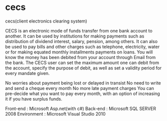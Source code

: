 cecs
====

cecs(client electronics clearing system) 


CECS  is an electronic mode of funds transfer from one bank account to another.  It can be used by institutions for making payments such as distribution of dividend interest, salary, pension, among others.
It can also be used to pay bills and other charges such as telephone, electricity, water or for making equated monthly installments payments on loans.
You will know the money has been debited from your account through Email from the bank.
The CECS user can set the maximum amount one can debit from the account, specify the purpose of debit, as well as set a validity period for every mandate  given.



No worries about payment being lost or delayed in transist
No need to write and send a cheque every month
No more late payment charges
You can pre-decide what you want to pay every month, with an option of increasing it if you have surplus funds.

Front-end           : 	Microsoft Asp.net(with c#)
Back-end  	        :  	Microsoft SQL SERVER		2008
Environment	      	:	  Microsoft Visual Studio	2010
